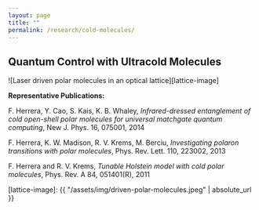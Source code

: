 ```yaml
---
layout: page
title: ""
permalink: /research/cold-molecules/
---
```


## Quantum Control with Ultracold Molecules

![Laser driven polar molecules in an optical lattice][lattice-image]


**Representative Publications:**

F. Herrera, Y. Cao, S. Kais, K. B. Whaley, *Infrared-dressed entanglement of cold open-shell polar molecules for universal matchgate quantum computing*, New J. Phys. 16, 075001, 2014

F. Herrera, K. W. Madison, R. V. Krems, M. Berciu, *Investigating polaron transitions with polar molecules*, Phys. Rev. Lett. 110, 223002, 2013 

F. Herrera and R. V. Krems, *Tunable Holstein model with cold polar molecules*, Phys. Rev. A 84, 051401(R), 2011


 
[lattice-image]: {{ "/assets/img/driven-polar-molecules.jpeg" | absolute_url }} 
